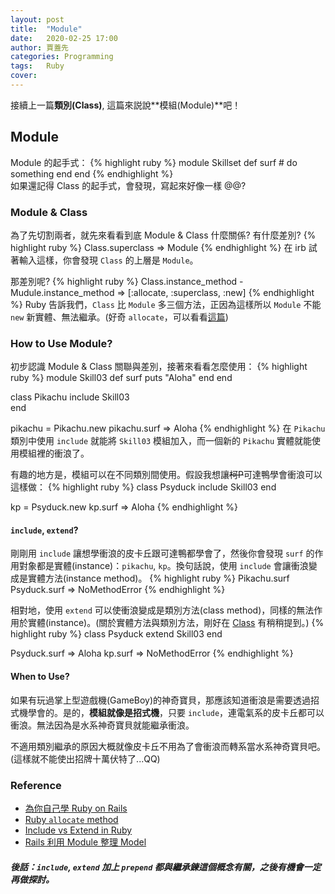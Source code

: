 ```yaml
---
layout: post
title:  "Module"
date:   2020-02-25 17:00
author: 賈蓋先
categories: Programming  
tags:	Ruby 
cover: 
---
```


接續上一篇**類別(Class)**, 這篇來説說**模組(Module)**吧！

## Module 
Module 的起手式：
{% highlight ruby %}
module Skillset 
  def surf
    # do something
  end
end 
{% endhighlight %}  
如果還記得 Class 的起手式，會發現，寫起來好像一樣 @@? 

### Module & Class
為了先切割兩者，就先來看看到底 Module & Class 什麼關係? 有什麼差別? 
{% highlight ruby %}
Class.superclass 
=> Module
{% endhighlight %}
在 irb 試著輸入這樣，你會發現 `Class` 的上層是 `Module`。

那差別呢?
{% highlight ruby %}
Class.instance_method - Mudule.instance_method 
=> [:allocate, :superclass, :new]
{% endhighlight %}
Ruby 告訴我們，`Class` 比 `Module` 多三個方法，正因為這樣所以 `Module` 不能 `new` 新實體、無法繼承。(好奇 `allocate`，可以看看[這篇][Ruby `allocate` method])

### How to Use Module?
初步認識 Module & Class 關聯與差別，接著來看看怎麼使用：
{% highlight ruby %}
module Skill03
  def surf 
    puts "Aloha"
  end 
end 

class Pikachu 
  include Skill03   
end 

pikachu = Pikachu.new 
pikachu.surf 
=> Aloha
{% endhighlight %}
在 `Pikachu` 類別中使用 `include` 就能將 `Skill03` 模組加入，而一個新的 `Pikachu` 實體就能使用模組裡的衝浪了。

有趣的地方是，模組可以在不同類別間使用。假設我想讓~~柯P~~可達鴨學會衝浪可以這樣做：
{% highlight ruby %}
class Psyduck
  include Skill03
end 

kp = Psyduck.new
kp.surf
=> Aloha
{% endhighlight %}

#### `include`, `extend`?
剛剛用 `include` 讓想學衝浪的皮卡丘跟可達鴨都學會了，然後你會發現 `surf` 的作用對象都是實體(instance)：`pikachu`, `kp`。換句話說，使用 `include` 會讓衝浪變成是實體方法(instance method)。
{% highlight ruby %}
Pikachu.surf
Psyduck.surf 
=> NoMethodError 
{% endhighlight %}

相對地，使用 `extend` 可以使衝浪變成是類別方法(class method)，同樣的無法作用於實體(instance)。(關於實體方法與類別方法，剛好在 [Class] 有稍稍提到。)
{% highlight ruby %}
class Psyduck
  extend Skill03
end 

Psyduck.surf
=> Aloha
kp.surf
=> NoMethodError
{% endhighlight %}

#### When to Use?
如果有玩過掌上型遊戲機(GameBoy)的神奇寶貝，那應該知道衝浪是需要透過招式機學會的。是的，**模組就像是招式機**，只要 `include`，連電氣系的皮卡丘都可以衝浪。無法因為是水系神奇寶貝就能繼承衝浪。

不適用類別繼承的原因大概就像皮卡丘不用為了會衝浪而轉系當水系神奇寶貝吧。(這樣就不能使出招牌十萬伏特了...QQ)

### Reference
- [為你自己學 Ruby on Rails]
- [Ruby `allocate` method]
- [Include vs Extend in Ruby]
- [Rails 利用 Module 整理 Model]

##### 後話：`include`, `extend` 加上 `prepend` 都與繼承鍊這個概念有關，之後有機會一定再做探討。





[為你自己學 Ruby on Rails]: https://railsbook.tw/chapters/08-ruby-basic-4.html#module
[Ruby `allocate` method]: https://frontdeveloper.pl/2018/11/ruby-allocate-method/
[Class]: https://yucchang.github.io/programming/2020/02/23/class-module.html
[Rails 利用 Module 整理 Model]: https://www.motion-express.com/blog/20141011-rails-module-model
[Include vs Extend in Ruby]: http://www.railstips.org/blog/archives/2009/05/15/include-vs-extend-in-ruby/